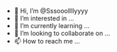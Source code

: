 - 👋 Hi, I’m @Sssooollllyyyy
- 👀 I’m interested in ...
- 🌱 I’m currently learning ...
- 💞️ I’m looking to collaborate on ...
- 📫 How to reach me ...

<!---
Sssooollllyyyy/Sssooollllyyyy is a ✨ special ✨ repository because its `README.md` (this file) appears on your GitHub profile.
You can click the Preview link to take a look at your changes.
--->
